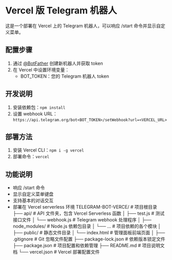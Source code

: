 # Vercel 版 Telegram 机器人

这是一个部署在 Vercel 上的 Telegram 机器人，可以响应 /start 命令并显示自定义菜单。

## 配置步骤

1. 通过 [@BotFather](https://t.me/botfather) 创建新机器人并获取 token
2. 在 Vercel 中设置环境变量：
   - BOT_TOKEN：您的 Telegram 机器人 token

## 开发说明

1. 安装依赖包：`npm install`
2. 设置 webhook URL：`https://api.telegram.org/bot<BOT_TOKEN>/setWebhook?url=<VERCEL_URL>`

## 部署方法

1. 安装 Vercel CLI：`npm i -g vercel`
2. 部署命令：`vercel`

## 功能说明

- 响应 /start 命令
- 显示自定义菜单键盘
- 支持基本的对话交互
- 部署在 Vercel serverless 环境
  TELEGRAM-BOT-VERCE/ # 项目根目录
  ├── api/ # API 文件夹，包含 Vercel Serverless 函数
  │ ├── test.js # 测试接口文件
  │ └── webhook.js # Telegram webhook 处理程序
  │
  ├── node_modules/ # Node.js 依赖包目录
  │ └── ... # 项目依赖的各个模块
  │
  ├── public/ # 静态文件目录
  │ └── index.html # 管理面板前端页面
  │
  ├── .gitignore # Git 忽略文件配置
  ├── package-lock.json # 依赖版本锁定文件
  ├── package.json # 项目配置和依赖管理
  ├── README.md # 项目说明文档
  └── vercel.json # Vercel 部署配置文件
